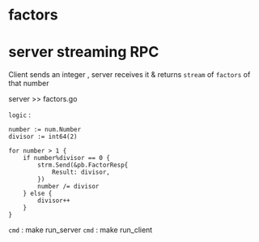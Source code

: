 # factors

# server streaming RPC

Client sends an integer , server receives it & returns `stream` of `factors` of that number

server >> factors.go

`logic` :

    number := num.Number
	divisor := int64(2)

	for number > 1 {
		if number%divisor == 0 {
			strm.Send(&pb.FactorResp{
				Result: divisor,
			})
			number /= divisor
		} else {
			divisor++
		}
	}

`cmd` : make run_server
`cmd` : make run_client

